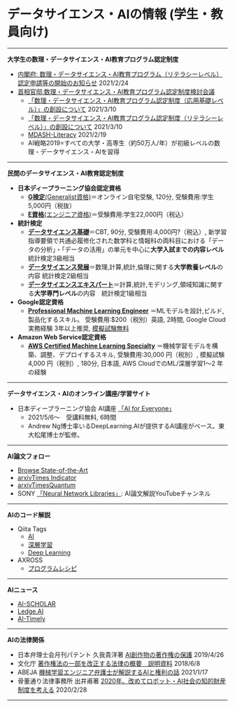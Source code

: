 # データサイエンス・AIの情報 (学生・教員向け)


---
**大学生の数理・データサイエンス・AI教育プログラム認定制度**

- [内閣府: 数理・データサイエンス・AI教育プログラム（リテラシーレベル）認定申請等の開始のお知らせ](https://www.mext.go.jp/a_menu/koutou/suuri_datascience_ai/00001.htm) 2021/2/24
- [首相官邸:数理・データサイエンス・AI教育プログラム認定制度検討会議](https://www.kantei.go.jp/jp/singi/ai_senryaku/suuri_datascience_ai/)
   - [「数理・データサイエンス・AI教育プログラム認定制度（応用基礎レベル）」の創設について](https://www.kantei.go.jp/jp/singi/ai_senryaku/suuri_datascience_ai/pdf/ouyoukiso.pdf) 2021/3/10
   - [「数理・データサイエンス・AI教育プログラム認定制度（リテラシーレベル）」の創設について](https://www.kantei.go.jp/jp/singi/ai_senryaku/suuri_datascience_ai/pdf/ninteisousetu.pdf) 2021/3/10
   - [MDASH-Literacy](https://www.mext.go.jp/content/20210219-mxt_senmon01-000012801_1.pdf) 2021/2/19
   - AI戦略2019=すべての大学・高専生（約50万人/年）が初級レベルの数理・データサイエンス・AIを習得 

---
**民間のデータサイエンス・AI教育認定制度**

- **日本ディープラーニング協会認定資格**
   - [**G検定**(Generalist資格)](https://www.jdla.org/certificate/general/)＝オンライン自宅受験, 120分, 受験費用:学生5,000円（税抜）
   - [**E資格**(エンジニア資格)](https://www.jdla.org/certificate/engineer/)＝受験費用:学生22,000円（税込）
- **統計検定**
   - [**データサイエンス基礎**](https://www.toukei-kentei.jp/about/grade11/)＝CBT, 90分, 受験費用:4,000円?（税込）, 新学習指導要領で共通必履修化された数学科と情報科の両科目における「データの分析」・「データの活用」の単元を中心に**大学入試までの内容レベル** 統計検定3級相当
   - [**データサイエンス発展**](https://www.toukei-kentei.jp/about/grade12/)＝数理,計算,統計,倫理に関する**大学教養レベル**の内容 統計検定2級相当
   - [**データサイエンスエキスパート**](https://www.toukei-kentei.jp/about/grade13/)＝計算,統計,モデリング,領域知識に関する**大学専門レベル**の内容　統計検定1級相当
- **Google認定資格**
   - [**Professional Machine Learning Engineer**](https://cloud.google.com/certification/machine-learning-engineer?hl=ja) ＝MLモデルを設計,ビルド, 製品化するスキル。 受験費用:$200（税別）英語, 2時間, Google Cloud実務経験 3年以上推奨, [模擬試験無料](https://cloud.google.com/certification/sample-questions/machine-learning-engineer)
- **Amazon Web Service認定資格**
   - [**AWS Certified Machine Learning Specialty**](https://aws.amazon.com/jp/certification/certified-machine-learning-specialty/?ch=sec&sec=rmg&d=2) ＝機械学習モデルを構築、調整、デプロイするスキル, 受験費用:30,000 円（税別）, 模擬試験4,000 円（税別）, 180分, 日本語, AWS CloudでのML/深層学習1～2 年の経験 

---

**データサイエンス・AIのオンライン講座/学習サイト**

- 日本ディープラーニング協会 AI講座 [「AI for Everyone」](https://www.jdla.org/promotion/)　
    - 2021/5/6～　受講料無料, 6時間
    - Andrew Ng博士率いるDeepLearning.AIが提供するAI講座がベース。東大松尾博士が監修。


---
**AI論文フォロー**
- [Browse State-of-the-Art](https://paperswithcode.com/sota)
- [arxivTimes Indicator](https://arxivtimes.herokuapp.com/)
- [arxivTimesQuantum](https://github.com/arxivtimesquantum/arxivTimesQuantum/issues)
- SONY [「Neural Network Libraries」](https://www.youtube.com/channel/UCOELxR-yS2EbjBxQ0hx4yBw): AI論文解説YouTubeチャンネル

---
**AIのコード解説** 

- Qiita Tags 
    - [AI](https://qiita.com/tags/ai)
    - [深層学習](https://qiita.com/tags/%e6%b7%b1%e5%b1%a4%e5%ad%a6%e7%bf%92)
    - [Deep Learning](https://qiita.com/tags/deeplearning)
- AXROSS 
    - [プログラムレシピ](https://axross-recipe.com/recipes)
---
**AIニュース**

- [AI-SCHOLAR](https://ai-scholar.tech/)
- [Ledge.AI](https://ledge.ai/theme/news/)
- [AI-Timely](https://ai-scholar.tech/ai-timely)

---
**AIの法律関係**
- 日本弁理士会月刊パテント 久我貴洋著 [AI創作物の著作権の保護](https://system.jpaa.or.jp/patent/viewPdf/3306) 2019/4/26
- 文化庁 [著作権法の一部を改正する法律の概要　説明資料](https://www.bunka.go.jp/seisaku/bunkashingikai/chosakuken/bunkakai/51/pdf/r1406118_08.pdf) 2018/6/8
- ABEJA [機械学習エンジニア弁護士が解説するAIと権利の話](https://qiita.com/kp_shiba/items/ac6e0987ed826877899f) 2021/1/17
- 骨董通り法律事務所 出井甫著 [2020年、改めてロボット・AI社会の知的財産制度を考える](https://www.kottolaw.com/column/200228.html) 2020/2/28

---
